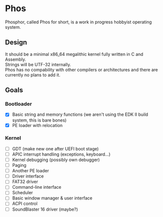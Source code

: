 # Phos
Phosphor, called Phos for short, is a work in progress hobbyist operating system.

## Design

It should be a minimal x86_64 megalithic kernel fully written in C and Assembly. \
Strings will be UTF-32 internally. \
Phos has no compability with other compilers or architectures and there are currently no plans to add it.

## Goals

### Bootloader

- [x] Basic string and memory functions (we aren't using the EDK II build system, this is bare bones)
- [x] PE loader with relocation

### Kernel

- [ ] GDT (make new one after UEFI boot stage)
- [ ] APIC interrupt handling (exceptions, keyboard...)
- [ ] Kernel debugging (possibly own debugger)
- [ ] Paging
- [ ] Another PE loader
- [ ] Driver interface
- [ ] FAT32 driver
- [ ] Command-line interface
- [ ] Scheduler
- [ ] Basic window manager & user interface
- [ ] ACPI control
- [ ] SoundBlaster 16 driver (maybe?)
